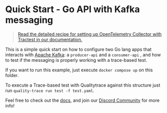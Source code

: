 # Quick Start - Go API with Kafka messaging

> [Read the detailed recipe for setting up OpenTelemetry Collector with Tractest in our documentation.](https://docs.quality-trace.io/examples-tutorials/recipes/running-quality-trace-without-a-trace-data-store)

This is a simple quick start on how to configure two Go lang apps that interacts with [Apache Kafka](https://kafka.apache.org/): a `producer-api` and a `consumer-api` , and how to test if the messaging is properly working with a trace-based test.

If you want to run this example, just execute `docker compose up` on this folder.

To execute a Trace-based test with Qualitytrace against this structure just run `quality-trace run test -f test.yaml`.

Feel free to check out the [docs](https://docs.quality-trace.io/), and join our [Discord Community](https://discord.gg/8MtcMrQNbX) for more info!
